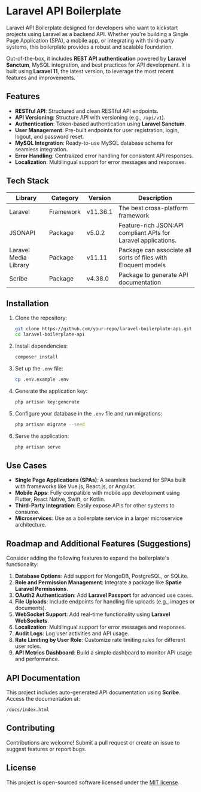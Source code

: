 # Laravel API Boilerplate

Laravel API Boilerplate designed for developers who want to kickstart projects using Laravel as a backend API. Whether you're building a Single Page Application (SPA), a mobile app, or integrating with third-party systems, this boilerplate provides a robust and scalable foundation.

Out-of-the-box, it includes **REST API authentication** powered by **Laravel Sanctum**, MySQL integration, and best practices for API development. It is built using **Laravel 11**, the latest version, to leverage the most recent features and improvements.

## Features

- **RESTful API**: Structured and clean RESTful API endpoints.
- **API Versioning**: Structure API with versioning (e.g., `/api/v1`).
- **Authentication**: Token-based authentication using **Laravel Sanctum**.
- **User Management**: Pre-built endpoints for user registration, login, logout, and password reset.
- **MySQL Integration**: Ready-to-use MySQL database schema for seamless integration.
- **Error Handling**: Centralized error handling for consistent API responses.
- **Localization**: Multilingual support for error messages and responses.


## Tech Stack

| Library               | Category  | Version  | Description                                                    |
|-----------------------|-----------|----------|----------------------------------------------------------------|
| Laravel               | Framework | v11.36.1 | The best cross-platform framework                              |
| JSONAPI               | Package   | v5.0.2   | Feature-rich JSON:API compliant APIs for Laravel applications. |
| Laravel Media Library | Package   | v11.11   | Package can associate all sorts of files with Eloquent models  |
| Scribe                | Package   | v4.38.0  | Package to generate API documentation                          |

## Installation

1. Clone the repository:
   ```bash
   git clone https://github.com/your-repo/laravel-boilerplate-api.git
   cd laravel-boilerplate-api
   ```

2. Install dependencies:
   ```bash
   composer install
   ```

3. Set up the `.env` file:
   ```bash
   cp .env.example .env
   ```

4. Generate the application key:
   ```bash
   php artisan key:generate
   ```

5. Configure your database in the `.env` file and run migrations:
   ```bash
   php artisan migrate --seed
   ```

6. Serve the application:
   ```bash
   php artisan serve
   ```

## Use Cases

- **Single Page Applications (SPAs)**: A seamless backend for SPAs built with frameworks like Vue.js, React.js, or Angular.
- **Mobile Apps**: Fully compatible with mobile app development using Flutter, React Native, Swift, or Kotlin.
- **Third-Party Integration**: Easily expose APIs for other systems to consume.
- **Microservices**: Use as a boilerplate service in a larger microservice architecture.

## Roadmap and Additional Features (Suggestions)

Consider adding the following features to expand the boilerplate's functionality:

1. **Database Options**: Add support for MongoDB, PostgreSQL, or SQLite.
2. **Role and Permission Management**: Integrate a package like **Spatie Laravel Permissions**.
3. **OAuth2 Authentication**: Add **Laravel Passport** for advanced use cases.
4. **File Uploads**: Include endpoints for handling file uploads (e.g., images or documents).
5. **WebSocket Support**: Add real-time functionality using **Laravel WebSockets**.
6. **Localization**: Multilingual support for error messages and responses.
7. **Audit Logs**: Log user activities and API usage.
8. **Rate Limiting by User Role**: Customize rate limiting rules for different user roles.
9. **API Metrics Dashboard**: Build a simple dashboard to monitor API usage and performance.

## API Documentation

This project includes auto-generated API documentation using **Scribe**. Access the documentation at:
```
/docs/index.html
```

## Contributing

Contributions are welcome! Submit a pull request or create an issue to suggest features or report bugs.

## License

This project is open-sourced software licensed under the [MIT license](LICENSE).
